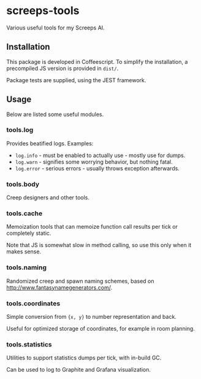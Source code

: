# screeps-tools
Various useful tools for my Screeps AI.

## Installation
This package is developed in Coffeescript. To simplify the installation, a precompiled JS version is provided in ```dist/```.

Package tests are supplied, using the JEST framework.

## Usage
Below are listed some useful modules.

### tools.log
Provides beatified logs. Examples:
 * `log.info` - must be enabled to actually use - mostly use for dumps.
 * `log.warn` - signifies some worrying behavior, but nothing fatal.
 * `log.error` - serious errors - usually throws exception afterwards.

### tools.body
Creep designers and other tools.

### tools.cache
Memoization tools that can memoize function call results per tick or completely static.

Note that JS is somewhat slow in method calling, so use this only when it makes sense.

### tools.naming
Randomized creep and spawn naming schemes, based on http://www.fantasynamegenerators.com/.

### tools.coordinates
Simple conversion from `{x, y}` to number representation and back.

Useful for optimized storage of coordinates, for example in room planning.

### tools.statistics
Utilities to support statistics dumps per tick, with in-build GC.

Can be used to log to Graphite and Grafana visualization.
